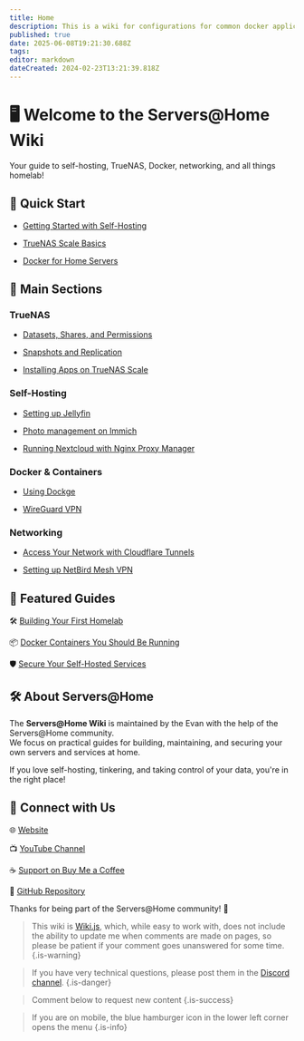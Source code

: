 ```yaml
---
title: Home
description: This is a wiki for configurations for common docker applications as well as setting up apps on TrueNAS Scale
published: true
date: 2025-06-08T19:21:30.688Z
tags: 
editor: markdown
dateCreated: 2024-02-23T13:21:39.818Z
---
```


<!-- This is a comment, it won't be rendered -->

# 🖥️ Welcome to the Servers@Home Wiki

Your guide to self-hosting, TrueNAS, Docker, networking, and all things homelab!



## 🚀 Quick Start

- [Getting Started with Self-Hosting](https://blog.serversatho.me/breaking-the-rules/)

- [TrueNAS Scale Basics](/TrueNAS)

- [Docker for Home Servers](/Docker)



## 📂 Main Sections

### TrueNAS
- [Datasets, Shares, and Permissions](https://wiki.serversatho.me/en/TrueNAS#datsets)

- [Snapshots and Replication](https://wiki.serversatho.me/en/TrueNAS#data-protection)

- [Installing Apps on TrueNAS Scale](https://wiki.serversatho.me/en/TrueNAS#apps)

### Self-Hosting
- [Setting up Jellyfin](/jellyfin)

- [Photo management on Immich](/immich)

- [Running Nextcloud with Nginx Proxy Manager](/nextcloud)

### Docker & Containers
- [Using Dockge](/Dockge)

- [WireGuard VPN](/wg-easy)

### Networking
- [Access Your Network with Cloudflare Tunnels](/CloudflareTunnels)

- [Setting up NetBird Mesh VPN](/netbird)


## 🌟 Featured Guides

🛠️ [Building Your First Homelab](https://blog.serversatho.me/sourcing-used-parts/)

📦 [Docker Containers You Should Be Running](/ravencentric)

🛡️ [Secure Your Self-Hosted Services](https://blog.serversatho.me/best-vpn-ever/)


## 🛠️ About Servers@Home

The **Servers@Home Wiki** is maintained by the Evan with the help of the Servers@Home community.  
We focus on practical guides for building, maintaining, and securing your own servers and services at home.

If you love self-hosting, tinkering, and taking control of your data, you're in the right place!


## 📢 Connect with Us

🌐 [Website](https://serversatho.me)

📺 [YouTube Channel](https://www.youtube.com/@ServersatHome)

☕ [Support on Buy Me a Coffee](https://www.buymeacoffee.com/serversathome)

🐙 [GitHub Repository](https://github.com/serversathome/ServersatHome)


Thanks for being part of the Servers@Home community! 🚀


> This wiki is [Wiki.js](https://js.wiki/), which, while easy to work with, does not include the ability to update me when comments are made on pages, so please be patient if your comment goes unanswered for some time.
{.is-warning}


> If you have very technical questions, please post them in the [Discord channel](/discord).
{.is-danger}


> Comment below to request new content
{.is-success}


> If you are on mobile, the blue hamburger icon in the lower left corner opens the menu
{.is-info}

